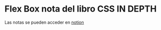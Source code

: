 # Flex Box nota del libro CSS IN DEPTH
Las notas se pueden acceder en [notion](https://notaswebs.notion.site/FLEXBOX-de-CSS-IN-DEPTH-d005e7958bfe4025aae25bfe22b5bea6?pvs=73)

